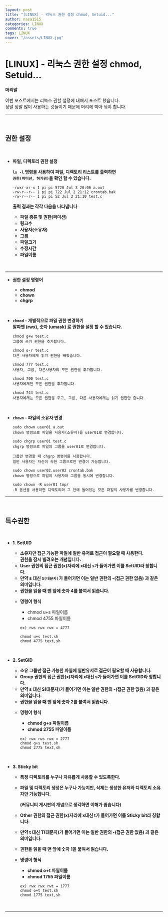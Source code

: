 ```yaml
---
layout: post
title: "[LINUX] - 리눅스 권한 설정 chmod, Setuid..."
author: nasa1515
categories: LINUX
comments: true
tags: LINUX
cover: "/assets/LINUX.jpg"
---
```



# [LINUX] - 리눅스 권한 설정 chmod, Setuid...

**머리말**  

이번 포스트에서는 리눅스 권할 설정에 대해서 포스트 했습니다.  
정말 정말 많이 사용하는 것들이기 때문에 머리에 박아 둬야 합니다. 

---

<br/>

## **권한 설정**

<br/>

* **파일, 디렉토리 권한 설정**   

	 **``ls -l`` 명령을 사용하여 파일, 디렉토리 리스트를 출력하면**  
     **``권한(퍼미션, 허가권)``을 확인 할 수 있습니다.**

    ```
	-rwxr-xr-x 1 pi pi 5720 Jul 3 20:06 a.out
	-rw-r--r-- 1 pi pi 722 Jul 2 21:12 crontab.bak
	-rw-r--r-- 1 pi pi 52 Jul 2 21:10 test.c
    ```
	**출력 결과는 각각 다음을 나타냅니다**

    * **파일 종류 및 권한(퍼미션)**
    * **링크수**
    * **사용자(소유자)**
    * **그룹**
    * **파일크기**
    * **수정시간**
    * **파일이름**

<br/>


---

*	**권한 설정 명령어**  

	* **chmod**
	* **chown**
	* **chgrp**

<br/>

* **``chmod`` - 개별적으로 파일 권한 변경하기**  
	**알파벳 (rwx), 숫자 (umask) 로 권한을 설정 할 수 있습니다.**

    ```
	chmod g+w test.c
	그룹에 쓰기 권한을 추가합니다.

	chmod o-r test.c
	다른 사용자에게 읽기 권한을 빼았습니다.
	 
	chmod 777 test.c
	사용자, 그룹, 다른사용자의 모든 권한을 추가합니다.

	chmod 700 test.c
	사용자에게만 모든 권한을 추가합니다.

	chmod 744 test.c
	사용자에게는 모든 권한을 주고, 그룹, 다른 사용자에게는 읽기 권한만 줍니다.
    ```

<br/>


* **``chown`` - 파일의 소유자 변경**

    ```
	sudo chown user01 a.out
	chown 명령으로 파일을 사용자(소유자)를 user01로 변경합니다.

	sudo chgrp user01 test.c
	chgrp 명령으로 파일의 그룹을 user01로 변경합니다.

	그룹만 변경할 때 chgrp 명령어를 사용합니다.
	일반 사용자는 자신이 속한 그룹으로만 변경이 가능합니다.

	sudo chown user02.user02 crontab.bak
	chown 명령으로 파일의 사용자와 그룹을 동시에 변경합니다.

	sudo chown -R user01 tmp/
	-R 옵션을 사용하면 디렉토리와 그 안에 들어있는 모든 파일의 사용자를 변경합니다.
    ```

---

<br/>

## **특수권한**

<br/>


* **1. SetUID**  
	
	- **소유자만 접근 가능한 파일에 일반 유저로 접근이 필요할 때 사용한다.  
    권한을 잠시 빌려오는 개념입니다.**
  	- **User 권한의 접근 권한(x)자리에 x대신 ``s``가 들어가면 이를 SetUID라 칭합니다.**
  	- **만약 s 대신 ``S(대문자)``가 들어가면 이는 일반 권한의 -(접근 권한 없음) 과 같은 의미입니다.**
  	- **권한을 읽을 때 맨 앞에 숫자 4를 붙여서 읽습니다.**



	* **명령어 형식**


	    * chmod u+s 파일이름
	    * chmod 4755 파일이름  
    

        ```
        ex) rws rwx rwx = 4777

        chmod u+s test.sh
        chmod 4775 text,sh
        ```   
	      
<br/>
  
	
	
* **2. SetGID**

	- **소유 그룹만 접근 가능한 파일에 일반유저로 접근이 필요할 때 사용합니다.**
	- **Group 권한의 접근 권한(x)자리에 x대신 s가 들어가면 이를 SetGID라 칭합니다.**
	- **만약 s 대신 S(대문자)가 들어가면 이는 일반 권한의  -(접근 권한 없음) 과 같은 의미입니다.**
	- **권한을 읽을 때 맨 앞에 숫자 2를 붙여서 읽습니다.**

	
	*	**명령어 형식**  
      	* **chmod g+s 파일이름**  
      	* **chmod 2755 파일이름**  
      
        ```
        ex) rwx rws rwx = 2777
        chmod g+s test.sh
        chmod 2775 text,sh  
        ```
			

<br/>


* **3. Sticky bit**

	- **특정 디렉토리를 누구나 자유롭게 사용할 수 있도록한다.**
	- **파일 및 디렉토리 생성은 누구나 가능지만, 삭제는 생성한 유저와 디렉토리 소유자만 가능합니다.**

	    **(커뮤니티 게시판의 개념으로 생각하면 이해가 쉽습니다)**

	- **Other 권한의 접근 권한(x)자리에 x대신 t가 들어가면 이를 Sticky bit라 칭합니다.**
	- **만약 t 대신 T(대문자)가 들어가면 이는 일반 권한의 -(접근 권한 없음) 과 같은 의미입니다.**
	- **권한을 읽을 때 맨 앞에 숫자 1을 붙여서 읽습니다.**
	
  	* **명령어 형식**  
    	* **chmod o+t 파일이름**
    	* **chmod 1755 파일이름**

        ```
        ex) rwx rwx rwt = 1777
        chmod o+t test.sh
        chmod 1775 text,sh
        ```

<br/>

---
